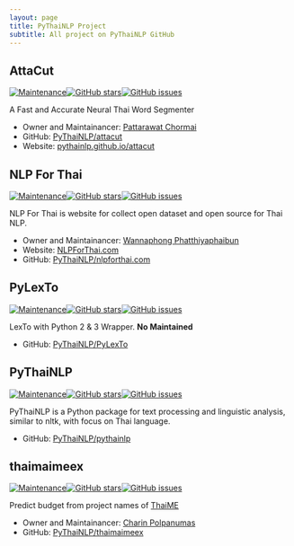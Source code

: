 ```yaml
---
layout: page
title: PyThaiNLP Project
subtitle: All project on PyThaiNLP GitHub
---
```


## AttaCut
[![Maintenance](https://img.shields.io/badge/Maintained%3F-yes-green.svg)](https://GitHub.com/PyThaiNLP/attacut/graphs/commit-activity)[![GitHub stars](https://img.shields.io/github/stars/PyThaiNLP/attacut.svg?style=social&label=Star&maxAge=2592000)](https://GitHub.com/PyThaiNLP/attacut/stargazers/)[![GitHub issues](https://img.shields.io/github/issues/PyThaiNLP/attacut.svg)](https://GitHub.com/PyThaiNLP/attacut/issues/)

A Fast and Accurate Neural Thai Word Segmenter

- Owner and Maintainancer: [Pattarawat Chormai](https://github.com/heytitle)
- GitHub: [PyThaiNLP/attacut](https://github.com/PyThaiNLP/attacut)
- Website: [pythainlp.github.io/attacut](https://pythainlp.github.io/attacut/)

## NLP For Thai
[![Maintenance](https://img.shields.io/badge/Maintained%3F-yes-green.svg)](https://GitHub.com/PyThaiNLP/nlpforthai.com/graphs/commit-activity)[![GitHub stars](https://img.shields.io/github/stars/PyThaiNLP/nlpforthai.com.svg?style=social&label=Star&maxAge=2592000)](https://GitHub.com/PyThaiNLP/nlpforthai.com/stargazers/)[![GitHub issues](https://img.shields.io/github/issues/PyThaiNLP/nlpforthai.com.svg)](https://GitHub.com/PyThaiNLP/nlpforthai.com/issues/)

NLP For Thai is website for collect open dataset and open source for Thai NLP.

- Owner and Maintainancer: [Wannaphong Phatthiyaphaibun](https://github.com/wannaphong/)
- Website: [NLPForThai.com](https://nlpforthai.com)
- GitHub: [PyThaiNLP/nlpforthai.com](https://GitHub.com/PyThaiNLP/nlpforthai.com)

## PyLexTo
[![Maintenance](https://img.shields.io/badge/Maintained%3F-no-red.svg)](https://GitHub.com/PyThaiNLP/PyLexTo/graphs/commit-activity)[![GitHub stars](https://img.shields.io/github/stars/PyThaiNLP/PyLexTo.svg?style=social&label=Star&maxAge=2592000)](https://GitHub.com/PyThaiNLP/PyLexTo/stargazers/)[![GitHub issues](https://img.shields.io/github/issues/PyThaiNLP/PyLexTo.svg)](https://GitHub.com/PyThaiNLP/PyLexTo/issues/)

LexTo with Python 2 & 3 Wrapper. **No Maintained**

- GitHub: [PyThaiNLP/PyLexTo](https://GitHub.com/PyThaiNLP/PyLexTo)

## PyThaiNLP
[![Maintenance](https://img.shields.io/badge/Maintained%3F-yes-green.svg)](https://GitHub.com/PyThaiNLP/pythainlp/graphs/commit-activity)[![GitHub stars](https://img.shields.io/github/stars/PyThaiNLP/pythainlp.svg?style=social&label=Star&maxAge=2592000)](https://GitHub.com/PyThaiNLP/pythainlp/stargazers/)[![GitHub issues](https://img.shields.io/github/issues/PyThaiNLP/pythainlp.svg)](https://GitHub.com/PyThaiNLP/pythainlp/issues/)

PyThaiNLP is a Python package for text processing and linguistic analysis, similar to nltk, with focus on Thai language.

- GitHub: [PyThaiNLP/pythainlp](https://github.com/PyThaiNLP/pythainlp)

## thaimaimeex
[![Maintenance](https://img.shields.io/badge/Maintained%3F-yes-green.svg)](https://GitHub.com/PyThaiNLP/thaimaimeex/graphs/commit-activity)[![GitHub stars](https://img.shields.io/github/stars/PyThaiNLP/thaimaimeex.svg?style=social&label=Star&maxAge=2592000)](https://GitHub.com/PyThaiNLP/thaimaimeex/stargazers/)[![GitHub issues](https://img.shields.io/github/issues/PyThaiNLP/thaimaimeex.svg)](https://GitHub.com/PyThaiNLP/thaimaimeex/issues/)

Predict budget from project names of [ThaiME](http://nscr.nesdb.go.th/thaime-project/)

- Owner and Maintainancer: [Charin Polpanumas](https://github.com/cstorm125)
- GitHub: [PyThaiNLP/thaimaimeex](https://GitHub.com/PyThaiNLP/thaimaimeex)